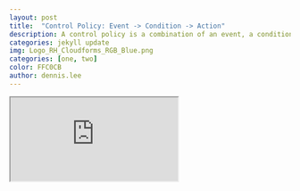 ```yaml
---
layout: post
title:  "Control Policy: Event -> Condition -> Action"
description: A control policy is a combination of an event, a condition, and an action. This article describes how to create a control policy, its underlying conditions, and assign its events and actions in one process.
categories: jekyll update
img: Logo_RH_Cloudforms_RGB_Blue.png
categories: [one, two]
color: FFC0CB
author: dennis.lee
---
```


<iframe src="https://docs.google.com/document/d/e/2PACX-1vSSZYEm4wXB2f1a3f829AKuTA_QhTeIqPQ0iohFNk_Aa7t5Zltlpw8DTvm1VHaT6k3mYenuSIQ4JNkT/pub?embedded=true"></iframe>
